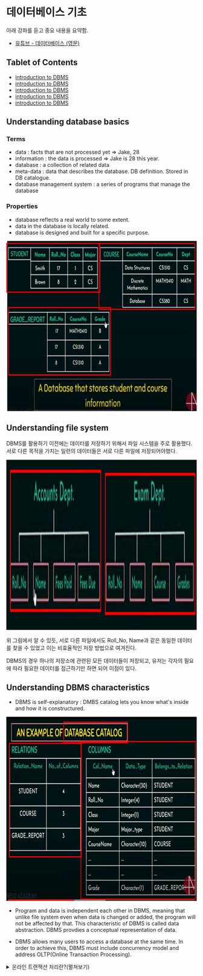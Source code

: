 # 데이터베이스 기초
아래 강좌를 듣고 중요 내용을 요약함. 

- [유튜브 - 데이터베이스 (영문)](https://www.youtube.com/playlist?list=PLBlnK6fEyqRi_CUQ-FXxgzKQ1dwr_ZJWZ) 

## Tablet of Contents
- [introduction to DBMS]()
- [introduction to DBMS]()
- [introduction to DBMS]()
- [introduction to DBMS]()
- [introduction to DBMS]()

## Understanding database basics
### Terms
- data : facts that are not processed yet => Jake, 28
- information : the data is processed => Jake is 28 this year.
- database : a collection of related data
- meta-data : data that describes the database. DB definition. Stored in DB catalogue. 
- database management system : a series of programs that manage the database

### Properties
- database reflects a real world to some extent.
- data in the database is locally related.
- database is designed and built for a specific purpose.

<img src="./db-table-example.png" width=800 height=450 alt="database tables" />

## Understanding file system
DBMS를 활용하기 이전에는 데이터를 저장하기 위해서 파일 시스템을 주로 활용했다. 서로 다른 목적을 가지는 일련의 데이터들은 서로 다른 파일에 저장되어야했다.

<img src="./file-system-example.png" width=800 height=450 alt="database tables" />

<p>위 그림에서 알 수 있듯, 서로 다른 파일에서도 Roll_No, Name과 같은 동일한 데이터를 찾을 수 있었고 이는 비효율적인 저장 방법으로 여겨진다. </p>

<p>DBMS의 경우 하나의 저장소에 관련된 모든 데이터들이 저장되고, 유저는 각자의 필요에 따라 필요한 데이터를 접근하기만 하면 되어 이점이 있다. </p>

## Understanding DBMS characteristics

- DBMS is self-explanatory : DMBS catalog lets you know what's inside and how it is constructured.

<img src="./db-catalogue.png" width=846 height=487 alt="database catalogue" />

- Program and data is independent each other in DBMS, meaning that unlike file system even when data is changed or added, the program will not be affected by that. This characteristic of DBMS is called <bold>data abstraction</bold>. DBMS provdies a conceptual representation of data. 

- DBMS allows many users to access a database at the same time. In order to achieve this, DBMS must include concurrency model and address OLTP(Online Transaction Processing). 

<details>
    <summary>온라인 트랜잭션 처리란?(펼쳐보기)</summary>
여러 PC에서 동시에 발생되는 트랜잭션을 DBMS가 처리하고, 트랙잭션의 결과를 해당 PC들에게 실시간으로 정확하게 전송하는 과정. 각각의 트랜잭션은 아래와 같은 성질을 가짐. 

- isolation : 트랜잭션이 한 명의 유저에게 할당되었다면, 다른 유저는 해당 트랜잭션을 수행할 수 없다. 
- atomicity : 트랜잭션은 100% 완벽하게 처리되었거나, 0% 불완전한 것으로 본다. 
</details>

